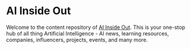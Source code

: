 # AI Inside Out

Welcome to the content repository of [AI Inside Out](https://ai.insideout.app). This is your one-stop hub of all thing Artificial Intelligence - AI news, learning resources, companies, influencers, projects, events, and many more. 